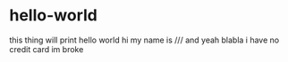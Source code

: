 # hello-world
this thing will print hello world
hi my name is /// and yeah blabla i have no credit card im broke
